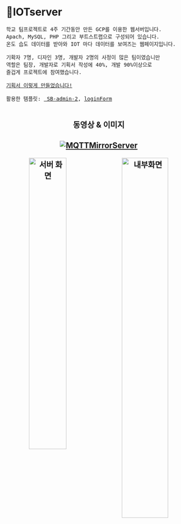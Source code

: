 # 📡IOTserver
<pre>
학교 팀프로젝트로 4주 기간동안 만든 GCP를 이용한 웹서버입니다.
Apach, MySQL, PHP 그리고 부트스트랩으로 구성되어 있습니다.
온도 습도 데이터를 받아와 IOT 마다 데이터를 보여즈는 웹페이지입니다.

기확자 7명, 디자인 3명, 개발자 2명의 사정이 많은 팀이였습니만
역할은 팀장, 개발자로 기획서 작성에 40%, 개발 90%이상으로 
즐겁게 프로젝트에 참여했습니다. 

<a href="https://docs.google.com/presentation/d/1iQw7hHRQQo-4SJKJ09dOFRAGsHS5SG0C/edit?usp=sharing&ouid=109249225321097182796&rtpof=true&sd=true">기획서 이렇게 만들었습니다!</a>

활용한 템플릿: <a href="https://startbootstrap.com/theme/sb-admin-2"> SB-admin-2</a>, <a href="https://bootsnipp.com/snippets/dldxB">loginForm</a>

</pre>

<div align="center">
<h2>동영상 & 이미지<h2>
  
  [![MQTTMirrorServer](http://img.youtube.com/vi/1sVyBzsLJhA/0.jpg)](https://youtu.be/1sVyBzsLJhA=0s)
  
  
  
<img align="left"  width="45%" src="https://user-images.githubusercontent.com/41848169/144740555-5e1e8f35-5b18-4b22-9ac5-8119434d8fbc.png" alt="서버 화면"/>
<img  align="right" width="50%" src="https://user-images.githubusercontent.com/41848169/144740558-b4bc2122-0cba-43ea-89ed-8363f3c269db.png" alt="내부화면"/>
</div>

